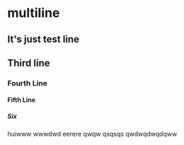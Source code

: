 # multiline
## It's just test line
## Third line
### Fourth Line
#### Fifth Line
##### Six
huiwww
wwwdwd
eerere
qwqw
qsqsqs
qwdwqdwqdqww
